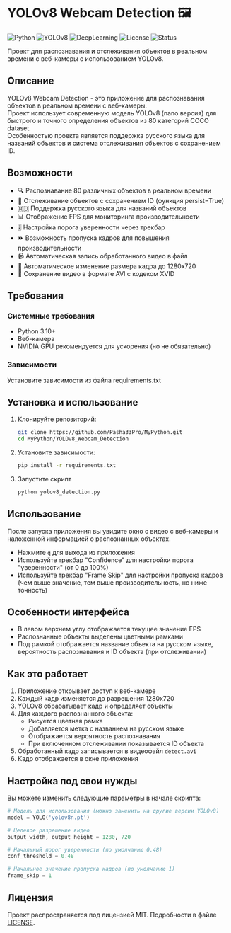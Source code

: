 # YOLOv8 Webcam Detection 🖼️

![Python](https://img.shields.io/badge/Python-3.10%2B-blue?logo=python)
![YOLOv8](https://img.shields.io/badge/YOLOv8-Computer_Vision-orange?logo=computer-vision)
![DeepLearning](https://img.shields.io/badge/Deep_Learning-AI-purple)
![License](https://img.shields.io/badge/License-MIT-green)
![Status](https://img.shields.io/badge/Status-Active-brightgreen)

Проект для распознавания и отслеживания объектов в реальном времени с веб-камеры с использованием YOLOv8.

## Описание

YOLOv8 Webcam Detection - это приложение для распознавания объектов в реальном времени с веб-камеры.<br>
Проект использует современную модель YOLOv8 (nano версия) для быстрого и точного определения объектов из 80 категорий COCO dataset.<br>
Особенностью проекта является поддержка русского языка для названий объектов и система отслеживания объектов с сохранением ID.

## Возможности

- 🔍 Распознавание 80 различных объектов в реальном времени
- 🔄 Отслеживание объектов с сохранением ID (функция persist=True)
- 🇷🇺 Поддержка русского языка для названий объектов
- 📊 Отображение FPS для мониторинга производительности
- 🎚️ Настройка порога уверенности через трекбар
- ⏩ Возможность пропуска кадров для повышения производительности
- 📹 Автоматическая запись обработанного видео в файл
- 📏 Автоматическое изменение размера кадра до 1280x720
- 💾 Сохранение видео в формате AVI с кодеком XVID

## Требования

### Системные требования

- Python 3.10+
- Веб-камера
- NVIDIA GPU рекомендуется для ускорения (но не обязательно)

### Зависимости

Установите зависимости из файла requirements.txt

## Установка и использование

1. Клонируйте репозиторий:
   ```bash
   git clone https://github.com/Pasha33Pro/MyPython.git
   cd MyPython/YOLOv8_Webcam_Detection
   ```
2. Установите зависимости:
    ```bash
   pip install -r requirements.txt
   ```
3. Запустите скрипт
    ```bash
   python yolov8_detection.py
   ```

## Использование

После запуска приложения вы увидите окно с видео с веб-камеры и наложенной информацией о распознанных объектах.

* Нажмите `q` для выхода из приложения
* Используйте трекбар "Confidence" для настройки порога "уверенности" (от 0 до 100%)
* Используйте трекбар "Frame Skip" для настройки пропуска кадров (чем выше значение, тем выше производительность, но
  ниже точность)

## Особенности интерфейса

* В левом верхнем углу отображается текущее значение FPS
* Распознанные объекты выделены цветными рамками
* Под рамкой отображается название объекта на русском языке, вероятность распознавания и ID объекта (при отслеживании)

## Как это работает

1. Приложение открывает доступ к веб-камере
2. Каждый кадр изменяется до разрешения 1280x720
3. YOLOv8 обрабатывает кадр и определяет объекты
4. Для каждого распознанного объекта:
    * Рисуется цветная рамка
    * Добавляется метка с названием на русском языке
    * Отображается вероятность распознавания
    * При включенном отслеживании показывается ID объекта
5. Обработанный кадр записывается в видеофайл `detect.avi`
6. Кадр отображается в окне приложения

## Настройка под свои нужды

Вы можете изменить следующие параметры в начале скрипта:

```python
# Модель для использования (можно заменить на другие версии YOLOv8)
model = YOLO('yolov8n.pt')

# Целевое разрешение видео
output_width, output_height = 1280, 720

# Начальный порог уверенности (по умолчанию 0.48)
conf_threshold = 0.48

# Начальное значение пропуска кадров (по умолчанию 1)
frame_skip = 1
```

## Лицензия

Проект распространяется под лицензией MIT. Подробности в файле [LICENSE](LICENSE).